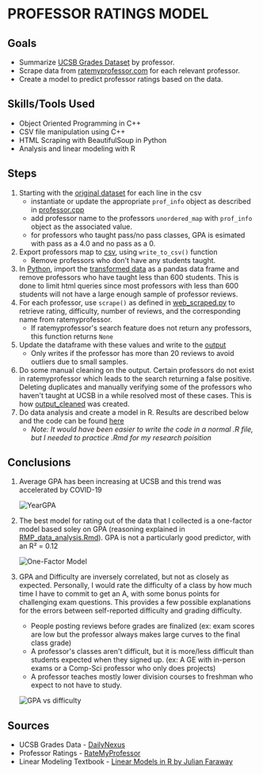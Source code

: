 # PROFESSOR RATINGS MODEL

## Goals
- Summarize [UCSB Grades Dataset](courseGrades.csv) by professor.
- Scrape data from [ratemyprofessor.com](ratemyprofessor.com) for each relevant professor.
- Create a model to predict professor ratings based on the data.

## Skills/Tools Used

- Object Oriented Programming in C++
- CSV file manipulation using C++
- HTML Scraping with BeautifulSoup in Python
- Analysis and linear modeling with R

## Steps
1. Starting with the [original dataset](data/courseGrades.csv) for each line in the csv
   - instantiate or update the appropriate `prof_info` object as described in [professor.cpp](RMP_data_transform/professor.cpp)
   - add professor name to the professors `unordered_map` with `prof_info` object as the associated value.
   - for professors who taught pass/no pass classes, GPA is esimated with pass as a 4.0 and no pass as a 0.
2. Export professors map to [csv](data/transformedData.csv), using `write_to_csv()` function
   - Remove professors who don't have any students taught.
4. In [Python](Python/rmpquery.py), import the [transformed data](data/transformedData.csv) as a pandas data frame and remove professors who have taught less than 600 students.
   This is done to limit html queries since most professors with less than 600 students will not have a large enough sample of professor reviews.
5. For each professor, use `scrape()` as defined in [web_scraped.py](Python/webscraper.py) to retrieve rating, difficulty, number of reviews, and the corresponding name from ratemyprofessor.
   - If ratemyprofessor's search feature does not return any professors, this function returns `None`
6. Update the dataframe with these values and write to the [output](data/output.csv)
   - Only writes if the professor has more than 20 reviews to avoid outliers due to small samples.
8. Do some manual cleaning on the output. Certain professors do not exist in ratemyprofessor which leads to the search returning a false positive. Deleting duplicates and manually
   verifying some of the professors who haven't taught at UCSB in a while resolved most of these cases. This is how [output_cleaned](data/output_cleaned.csv) was created.
7. Do data analysis and create a model in R. Results are described below and the code can be found [here](RMP_data_analysis.Rmd)
   - *Note: It would have been easier to write the code in a normal .R file, but I needed to practice .Rmd for my research poisition*

## Conclusions
1. Average GPA has been increasing at UCSB and this trend was accelerated by COVID-19
    
   ![YearGPA](https://github.com/user-attachments/assets/4195aaae-74ad-4939-92f7-6e20308f9048)
   
2. The best model for rating out of the data that I collected is a one-factor model based soley on GPA (reasoning explained in [RMP_data_analysis.Rmd](RMP_data_analysis.Rmd)). GPA is not a particularly good predictor, with an R² = 0.12

   ![One-Factor Model](https://github.com/user-attachments/assets/f9b3c3d4-d08b-4d31-b022-c243851d5b40)
   
3. GPA and Difficulty are inversely correlated, but not as closely as expected. Personally, I would rate the difficulty of a class by how much time I have to commit to get an A, with some bonus points for challenging exam questions. This provides a few possible explanations for the errors between self-reported difficulty and grading difficulty.
   - People posting reviews before grades are finalized (ex: exam scores are low but the professor always makes large curves to the final class grade)
   - A professor's classes aren't difficult, but it is more/less difficult than students expected when they signed up. (ex: A GE with in-person exams or a Comp-Sci professor who only does projects)
   - A professor teaches mostly lower division courses to freshman who expect to not have to study.
   
   ![GPA vs difficulty](https://github.com/user-attachments/assets/86a4d09e-0551-47c3-82b4-15b845ae8188)

## Sources
- UCSB Grades Data - [DailyNexus](https://github.com/dailynexusdata/grades-data)
- Professor Ratings - [RateMyProfessor](https://www.ratemyprofessors.com/search/professors/1077?q=)
- Linear Modeling Textbook - [Linear Models in R by Julian Faraway](https://julianfaraway.github.io/faraway/LMR/)
   
